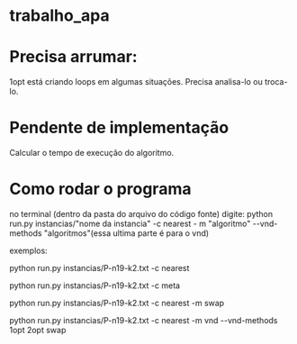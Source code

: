 # trabalho_apa

# Precisa arrumar: 

1opt está criando loops em algumas situações. Precisa analisa-lo ou troca-lo. 

# Pendente de implementação
Calcular o tempo de execução do algoritmo.


# Como rodar o programa
no terminal (dentro da pasta do arquivo do código fonte) digite:
python run.py instancias/"nome da instancia" -c nearest - m "algoritmo" --vnd-methods "algoritmos"(essa ultima parte é para o vnd)

exemplos:

python run.py instancias/P-n19-k2.txt -c nearest 

python run.py instancias/P-n19-k2.txt -c meta

python run.py instancias/P-n19-k2.txt -c nearest -m swap

python run.py instancias/P-n19-k2.txt -c nearest -m vnd --vnd-methods 1opt 2opt swap
